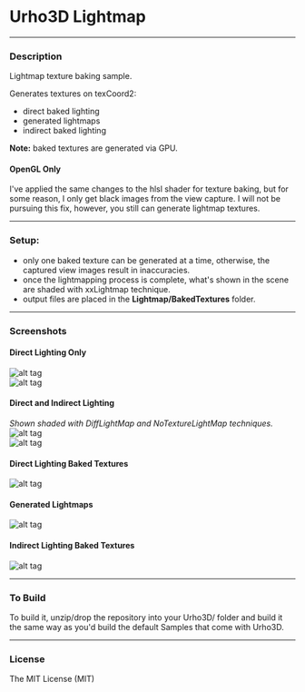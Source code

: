 # Urho3D Lightmap
  
---
### Description
Lightmap texture baking sample.  

Generates textures on texCoord2:
* direct baked lighting
* generated lightmaps
* indirect baked lighting

**Note:** baked textures are generated via GPU.

#### OpenGL Only
I've applied the same changes to the hlsl shader for texture baking, but for some reason, I only get black images from the view capture. I will not be pursuing this fix, however, you still can generate lightmap textures.

---  
### Setup:
* only one baked texture can be generated at a time, otherwise, the captured view images result in inaccuracies.
* once the lightmapping process is complete, what's shown in the scene are shaded with xxLightmap technique.
* output files are placed in the **Lightmap/BakedTextures** folder.
  
---
### Screenshots
#### Direct Lighting Only
![alt tag](https://github.com/Lumak/Urho3D-Lightmap/blob/master/screenshot/directonly1.png)  
![alt tag](https://github.com/Lumak/Urho3D-Lightmap/blob/master/screenshot/directonly2.png)  

#### Direct and Indirect Lighting
*Shown shaded with DiffLightMap and NoTextureLightMap techniques.*
![alt tag](https://github.com/Lumak/Urho3D-Lightmap/blob/master/screenshot/indirect1.png)  
![alt tag](https://github.com/Lumak/Urho3D-Lightmap/blob/master/screenshot/indirect2.png)  
  
#### Direct Lighting Baked Textures
![alt tag](https://github.com/Lumak/Urho3D-Lightmap/blob/master/screenshot/bakedtextures.png)  

#### Generated Lightmaps
![alt tag](https://github.com/Lumak/Urho3D-Lightmap/blob/master/screenshot/generatedLightmaps.png)  

#### Indirect Lighting Baked Textures
![alt tag](https://github.com/Lumak/Urho3D-Lightmap/blob/master/screenshot/bakedIndirectTextures.png)  

---
### To Build
To build it, unzip/drop the repository into your Urho3D/ folder and build it the same way as you'd build the default Samples that come with Urho3D.
  
---  
### License
The MIT License (MIT)







